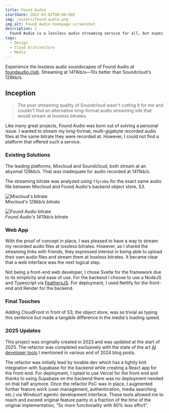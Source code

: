 ```yaml
---
title: Found Audio
startDate: 2022-03-02T00:00:00Z
img: /assets/found-audio.png
img_alt: Found Audio homepage screenshot
description: |
  Found Audio is a lossless audio streaming service for all, but especially your inner audiophile.
tags:
  - Design
  - Cloud Architecture
  - Media
---
```


Experience the lossless audio soundscapes of Found Audio at [foundaudio.club](https://www.foundaudio.club). Streaming at 1411kb/s—10x better than Soundcloud's 128kb/s.

## Inception

> The poor streaming quality of Soundcloud wasn't cutting it for me and couldn't find an alternative long-format audio streaming site that would stream at lossless bitrates.

Like many great projects, Found Audio was born out of solving a personal issue. I wanted to stream my long-format, multi-gigabyte recorded audio files at the same bitrate they were recorded at. However, I could not find a platform that offered such a service.

### Existing Solutions

The leading platforms, Mixcloud and Soundcloud, both stream at an abysmal 128kb/s. That was inadequate for audio recorded at 1411kb/s.

The streaming bitrate was analyzed using `ffprobe` for the exact same audio file between Mixcloud and Found Audio's backend object store, S3.

![Mixcloud's bitrate](/assets/found-audio-ffprobe-mixcloud.png)  
_Mixcloud's 128kb/s bitrate_

![Found Audio bitrate](/assets/found-audio-ffprobe.png)  
_Found Audio's 1411kb/s bitrate_

### Web App

With the proof of concept in place, I was pleased to have a way to stream my recorded audio files at lossless bitrates. However, as I shared the streaming links with friends, they expressed interest in being able to upload their own audio files and stream them at lossless bitrates. It became clear that a web interface was the next logical step.

Not being a front-end web developer, I chose Svelte for the framework due to its simplicity and ease of use. For the backend I choose to use a NodeJS and Typescript via [FeathersJS](https://feathersjs.com/). For deployment, I used Netlify for the front-end and Render for the backend.

### Final Touches

Adding CloudFront in front of S3, the object store, was as trivial as typing this sentence but made a tangible difference in the media's loading speed.

### 2025 Updates

This project was originally created in 2023 and was updated at the start of 2025. The refactor was completed exclusively with the state of the art [AI developer tools](/blog/ai-developer-tooling) I mentioned in various end of 2024 blog posts.

The refactor was initially lead by lovable.dev which has a tightly knit integration with Supabase for the backend while creating a React app for the front-end. For deployment, I opted to use Vercel for the front-end and thanks to using Supabase on the backend there was no deployment needed on that half anymore. Once the refactor PoC was in place, I augmented further feature work (user management, authentication, media searching etc.) via Windsurf agentic development interface. These tools allowed me to reach and exceed original feature parity in a fraction of the time of the original implementation, "5x more functionality with 80% less effort". 
